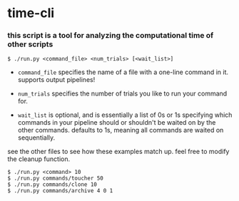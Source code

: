 # time-cli

### this script is a tool for analyzing the computational time of other scripts

```
$ ./run.py <command_file> <num_trials> [<wait_list>]
```

- ```command_file``` specifies the name of a file with a one-line command in it. supports output pipelines!

- ```num_trials``` specifies the number of trials you like to run your command for.

- ```wait_list``` is optional, and is essentially a list of 0s or 1s specifying which commands in your pipeline should or shouldn't be waited on by the other commands. defaults to 1s, meaning all commands are waited on sequentially.

see the other files to see how these examples match up. feel free to modify the cleanup function.

```
$ ./run.py <command> 10
$ ./run.py commands/toucher 50
$ ./run.py commands/clone 10
$ ./run.py commands/archive 4 0 1
```
